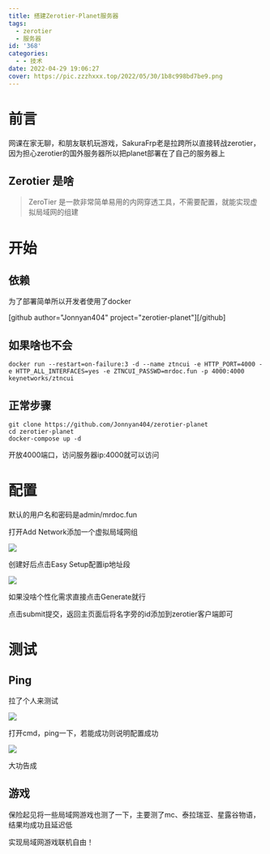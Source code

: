 ```yaml
---
title: 搭建Zerotier-Planet服务器
tags:
  - zerotier
  - 服务器
id: '368'
categories:
  - - 技术
date: 2022-04-29 19:06:27
cover: https://pic.zzzhxxx.top/2022/05/30/1b8c998bd7be9.png
---
```


# 前言

网课在家无聊，和朋友联机玩游戏，SakuraFrp老是拉跨所以直接转战zerotier，因为担心zerotier的国外服务器所以把planet部署在了自己的服务器上

## Zerotier 是啥

> ZeroTier 是一款非常简单易用的内网穿透工具，不需要配置，就能实现虚拟局域网的组建

# 开始

## 依赖

为了部署简单所以开发者使用了docker

\[github author="Jonnyan404" project="zerotier-planet"\]\[/github\]

## 如果啥也不会

```
docker run --restart=on-failure:3 -d --name ztncui -e HTTP_PORT=4000 -e HTTP_ALL_INTERFACES=yes -e ZTNCUI_PASSWD=mrdoc.fun -p 4000:4000 keynetworks/ztncui
```

## 正常步骤

```
git clone https://github.com/Jonnyan404/zerotier-planet
cd zerotier-planet
docker-compose up -d
```

开放4000端口，访问服务器ip:4000就可以访问

# 配置

默认的用户名和密码是admin/mrdoc.fun

打开Add Network添加一个虚拟局域网组

![](https://pic.zzzhxxx.top/2022/04/29/e9696be9c1f92.png)

创建好后点击Easy Setup配置ip地址段

![](https://pic.zzzhxxx.top/2022/04/29/aff0124438c01.png)

如果没啥个性化需求直接点击Generate就行

点击submit提交，返回主页面后将名字旁的id添加到zerotier客户端即可

# 测试

## Ping

拉了个人来测试

![](https://pic.zzzhxxx.top/2022/04/29/9516538c50c45.png)

打开cmd，ping一下，若能成功则说明配置成功

![](https://pic.zzzhxxx.top/2022/04/29/67ed609fb8a2a.png)

大功告成

## 游戏

保险起见将一些局域网游戏也测了一下，主要测了mc、泰拉瑞亚、星露谷物语，结果均成功且延迟低

实现局域网游戏联机自由！